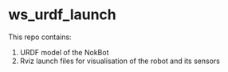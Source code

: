 # ws_urdf_launch
This repo contains:
1. URDF model of the NokBot
2. Rviz launch files for visualisation of the robot and its sensors

